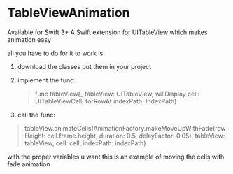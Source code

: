 # TableViewAnimation
Available for Swift 3+
A Swift extension for UITableView which makes animation easy


all you have to do for it to work is:

1. download the classes put them in your project

2. implement the func:
    > func tableView(_ tableView: UITableView, willDisplay cell: UITableViewCell, forRowAt indexPath: IndexPath)

3. call the func:
 > tableView.animateCells(AnimationFactory.makeMoveUpWithFade(rowHeight: cell.frame.height, duration: 0.5, delayFactor: 0.05), tableView: tableView, cell: cell, indexPath: indexPath)
 
 with the proper variables u want this is an example of moving the cells with fade animation
